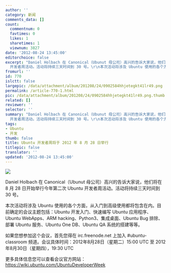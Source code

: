 ```yaml
---
author: ''
category: 新闻
comments_data: []
count:
  commentnum: 0
  favtimes: 0
  likes: 1
  sharetimes: 1
  viewnum: 3827
date: '2012-08-24 13:45:00'
editorchoice: false
excerpt: "Daniel Holbach 在 Canonical（Ubunut 母公司）高兴的告诉大家说，他们将在 8 月 28 日开始举行今年第二次 Ubuntu
  开发者周活动。活动将持续三天时间到 30 号。\r\n本次活动将涉及 Ubuntu 使用的各个方面，从入门到高级 ..."
fromurl: ''
id: 770
islctt: false
largepic: /data/attachment/album/201208/24/0902584hhjetegkt41lr49.png
permalink: /article-770-1.html
pic: /data/attachment/album/201208/24/0902584hhjetegkt41lr49.png.thumb.jpg
related: []
reviewer: ''
selector: ''
summary: "Daniel Holbach 在 Canonical（Ubunut 母公司）高兴的告诉大家说，他们将在 8 月 28 日开始举行今年第二次 Ubuntu
  开发者周活动。活动将持续三天时间到 30 号。\r\n本次活动将涉及 Ubuntu 使用的各个方面，从入门到高级 ..."
tags:
- Ubuntu
- 开发
thumb: false
title: Ubuntu 开发者周将于 2012 年 8 月 28 日举行
titlepic: false
translator: ''
updated: '2012-08-24 13:45:00'
---
```


![](/data/attachment/album/201208/24/0902584hhjetegkt41lr49.png)


Daniel Holbach 在 Canonical（Ubunut 母公司）高兴的告诉大家说，他们将在 8 月 28 日开始举行今年第二次 Ubuntu 开发者周活动。活动将持续三天时间到 30 号。


本次活动将涉及 Ubuntu 使用的各个方面，从入门到高级使用都将包含在内。目前确定的会议主题包括：Ubuntu 开发入门、快速编写 Ubuntu 应用程序、Ubuntu WebApps、ARM hacking、Python3、集成桌面、Ubuntu Bug 排除、部署 Ubuntu 服务、Ubuntu One DB、Ubuntu QA 系统的搭建等等。


如果您想参加这个会议，首先您得在 irc.freenode.net 上加入 #ubuntu-classroom 频道。会议具体时间：2012年8月28日（星期二）15:00 UTC 至 2012年8月30日（星期四），19:30 UTC


更多具体信息您可以查看会议官方网站：<https://wiki.ubuntu.com/UbuntuDeveloperWeek>